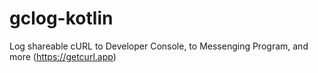 # gclog-kotlin
Log shareable cURL to Developer Console, to Messenging Program, and more (https://getcurl.app)
